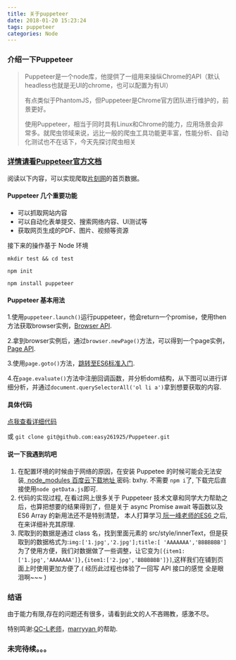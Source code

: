 ```yaml
---
title: 关于puppeteer
date: 2018-01-20 15:23:24
tags: puppeteer
categories: Node
---
```


### 介绍一下Puppeteer

>Puppeteer是一个node库，他提供了一组用来操纵Chrome的API（默认headless也就是无UI的chrome，也可以配置为有UI）
>
>有点类似于PhantomJS，但Puppeteer是Chrome官方团队进行维护的，前景更好。
>
>使用Puppeteer，相当于同时具有Linux和Chrome的能力，应用场景会非常多。就爬虫领域来说，远比一般的爬虫工具功能更丰富，性能分析、自动化测试也不在话下，今天先探讨爬虫相关

### [详情请看Puppeteer官方文档](https://github.com/GoogleChrome/puppeteer/blob/master/docs/api.md#class-browser)

阅读以下内容，可以实现爬取[片刻网](http://pianke.me)的首页数据。

#### Puppeteer 几个重要功能
* 可以抓取网站内容
* 可以自动化表单提交、搜索网络内容、UI测试等
* 获取网页生成的PDF、图片、视频等资源

接下来的操作基于 Node 环境

`mkdir test && cd test`

`npm init`

`npm install puppeteer`

<!--上述命令墙内用户可能会有问题，建议科学上网-->

#### Puppeteer 基本用法

1.使用`puppeteer.launch()`运行puppeteer，他会return一个promise，使用then方法获取browser实例，[Browser API](https://github.com/GoogleChrome/puppeteer/blob/master/docs/api.md#class-browser).

2.拿到browser实例后，通过`browser.newPage()`方法，可以得到一个page实例，[Page API](https://github.com/GoogleChrome/puppeteer/blob/master/docs/api.md#class-page).

3.使用`page.goto()`方法，[跳转至ES6标准入门](http://es6.ruanyifeng.com/#README).

4.在`page.evaluate()`方法中注册回调函数，并分析dom结构，从下图可以进行详细分析，并通过`document.querySelectorAll('ol li a')`拿到想要获取的内容.

#### 具体代码

[点我查看详细代码](https://github.com/easy261925/Puppeteer)

或 `git clone git@github.com:easy261925/Puppeteer.git`

#### 说一下我遇到坑吧

1. 在配置环境的时候由于网络的原因，在安装 Puppetee 的时候可能会无法安装,[ node_modules 百度云下载地址 ](https://pan.baidu.com/s/1dIMKjk) 密码: bxhy. 不需要 `npm i`了, 下载完后直接使用`node getData.js`即可.
2. 代码的实现过程, 在看过网上很多关于 Puppeteer 技术文章和同学大力帮助之后，也算把想要的结果得到了，但是关于 async Promise await 等函数以及 ES6 Array
的新用法还不是特别清楚， 本人打算学习[ 阮一峰老师的ES6 ](http://es6.ruanyifeng.com/#README)之后, 在来详细补充其原理.
3. 爬取到的数据是通过 class 名，找到里面元素的 src/style/innerText，但是获取到的数据格式为:` img:['1.jpg','2.jpg'];title:[ 'AAAAAAA','BBBBBBB'] ` 为了使用方便，我们对数据做了一些调整，让它变为`[{item1:['1.jpg','AAAAAAA']},{item1:['2.jpg','BBBBBBB']}]`,这样我们在铺到页面上时使用更加方便了.( 经历此过程也体验了一回写 API 接口的感觉 全是眼泪啊~~~ )


### 结语
由于能力有限,存在的问题还有很多，请看到此文的人不吝赐教，感激不尽。

特别鸣谢:[QC-L老师](https://github.com/QC-L)，[marryyan ](https://github.com/marryyan)的帮助.

### 未完待续。。。
























